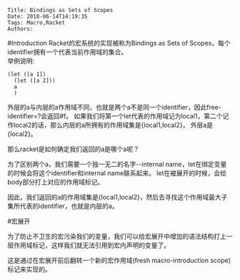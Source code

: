     Title: Bindings as Sets of Scopes
    Date: 2018-06-14T14:19:35
    Tags: Macro,Racket
    Authors: 
#Introduction
Racket的宏系统的实现被称为Bindings as Sets of Scopes，每个identifier拥有一个代表当前作用域的集合。  
举例说明: 

```
(let ([a 1])
  (let ([a 2]))
  a
  )
``` 
外层的a与内层的a作用域不同，也就是两个a不是同一个identifier，因此free-identifier=?会返回#f。 
如果我们将第一个let代表的作用域记为local1，第二个记作local2的话，那么内层的a所拥有的作用域集是{local1,local2}， 
外层a是{local2}。 

那么racket是如何确定我们返回的a是哪个a呢？ 

为了区别两个a，我们需要一个独一无二的名字--internal name，let在绑定变量的时候会将这个identifier和internal name联系起来。
let在被展开的时候，会给body部分打上对应的作用域标记。 

因此，我们返回的a的作用域集是{local1,local2}，然后去寻找这个作用域最大子集所代表的identifier，也就是内层的a。 

#宏展开

为了防止不卫生的宏污染我们的变量，我们可以给宏展开中增加的语法结构打上一层作用域标记，这样我们就无法引用到宏内声明的变量了。 

这是通过在宏展开前后翻转一个新的宏作用域(fresh macro-introduction scope)标记来实现的。 





